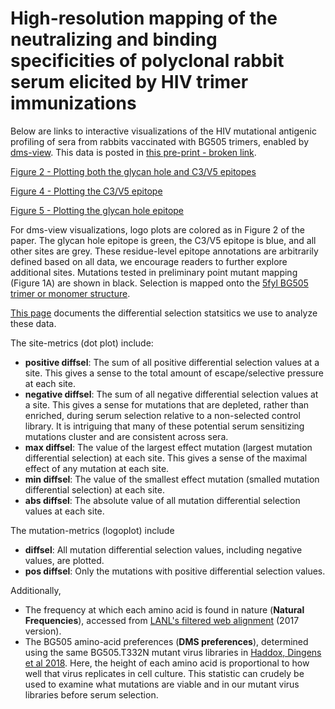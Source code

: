 # High-resolution mapping of the neutralizing and binding specificities of polyclonal rabbit serum elicited by HIV trimer immunizations

Below are links to interactive visualizations of the HIV mutational antigenic profiling of sera from rabbits vaccinated with BG505 trimers, enabled by [dms-view](https://dms-view.github.io/docs/). This data is posted in [this pre-print - broken link](link).

[Figure 2 - Plotting both the glycan hole and C3/V5 epitopes](https://dms-view.github.io/?markdown-url=https%3A%2F%2Fraw.githubusercontent.com%2Fdms-view%2FHIV%2Fmaster%2Fdata%2FEnv%2FDingens2020%2FDingens2020.md&data-url=https%3A%2F%2Fraw.githubusercontent.com%2Fdms-view%2FHIV%2Fmaster%2Fdata%2FEnv%2FDingens2020%2FDingens2020.csv&condition=2124-Wk22&site_metric=site_positive+diffsel&mutation_metric=mut_pos+mutdiffsel&selected_sites=84%2C85%2C86%2C87%2C88%2C89%2C90%2C229%2C230%2C231%2C240%2C241%2C242%2C243%2C268%2C289%2C290%2C291%2C347%2C350%2C351%2C352%2C353%2C354%2C355%2C356%2C357%2C358%2C359%2C360%2C396%2C459%2C460%2C461%2C462%2C463%2C464%2C465%2C466%2C467%2C629&pdb-url=https%3A%2F%2Fraw.githubusercontent.com%2Fdms-view%2FHIV%2Fmaster%2Fdata%2FEnv%2FDingens2020%2F5fyl_trimer_renumber.pdb)

[Figure 4 - Plotting the C3/V5 epitope](https://dms-view.github.io/?markdown-url=https%3A%2F%2Fraw.githubusercontent.com%2Fdms-view%2FHIV%2Fmaster%2Fdata%2FEnv%2FDingens2020%2FDingens2020.md&data-url=https%3A%2F%2Fraw.githubusercontent.com%2Fdms-view%2FHIV%2Fmaster%2Fdata%2FEnv%2FDingens2020%2FDingens2020.csv&condition=5724-Wk26&site_metric=site_positive+diffsel&mutation_metric=mut_pos+mutdiffsel&selected_sites=350%2C351%2C352%2C353%2C354%2C355%2C356%2C357%2C358%2C359%2C360%2C396%2C459%2C460%2C461%2C462%2C463%2C464%2C465%2C466%2C467&pdb-url=https%3A%2F%2Fraw.githubusercontent.com%2Fdms-view%2FHIV%2Fmaster%2Fdata%2FEnv%2FDingens2020%2F5fyl_trimer_renumber.pdb)

[Figure 5 - Plotting the glycan hole epitope](https://dms-view.github.io/?markdown-url=https%3A%2F%2Fraw.githubusercontent.com%2Fdms-view%2FHIV%2Fmaster%2Fdata%2FEnv%2FDingens2020%2FDingens2020.md&data-url=https%3A%2F%2Fraw.githubusercontent.com%2Fdms-view%2FHIV%2Fmaster%2Fdata%2FEnv%2FDingens2020%2FDingens2020.csv&condition=2124-Wk22&site_metric=site_positive+diffsel&mutation_metric=mut_pos+mutdiffsel&selected_sites=84%2C85%2C86%2C87%2C88%2C89%2C90%2C229%2C230%2C231%2C240%2C241%2C242%2C243%2C268%2C289%2C290%2C291%2C347%2C629&pdb-url=https%3A%2F%2Fraw.githubusercontent.com%2Fdms-view%2FHIV%2Fmaster%2Fdata%2FEnv%2FDingens2020%2F5fyl_trimer_renumber.pdb)

For dms-view visualizations, logo plots are colored as in Figure 2 of the paper. The glycan hole epitope is green, the C3/V5 epitope is blue, and all other sites are grey. These residue-level epitope annotations are arbitrarily defined based on all data, we encourage readers to further explore additional sites. Mutations tested in preliminary point mutant mapping (Figure 1A) are shown in black. Selection is mapped onto the [5fyl BG505 trimer or monomer structure](https://www.rcsb.org/structure/5FYL).

[This page](https://jbloomlab.github.io/dms_tools2/diffsel.html) documents the differential selection statsitics we use to analyze these data.

The site-metrics (dot plot) include:

- **positive diffsel**: The sum of all positive differential selection values at a site. This gives a sense to the total amount of escape/selective pressure at each site.
- **negative diffsel**: The sum of all negative differential selection values at a site. This gives a sense for mutations that are depleted, rather than enriched, during serum selection relative to a non-selected control library. It is intriguing that many of these potential serum sensitizing mutations cluster and are consistent across sera.
- **max diffsel**: The value of the largest effect mutation (largest mutation differential selection) at each site. This gives a sense of the maximal effect of any mutation at each site.
- **min diffsel**: The value of the smallest effect mutation (smalled mutation differential selection) at each site.
- **abs diffsel**: The absolute value of all mutation differential selection values at each site.



The mutation-metrics (logoplot) include

- **diffsel**: All mutation differential selection values, including negative values, are plotted.
- **pos diffsel**: Only the mutations with positive differential selection values.

Additionally,

- The frequency at which each amino acid is found in nature (**Natural Frequencies**), accessed from [LANL's filtered web alignment](https://www.hiv.lanl.gov/content/sequence/NEWALIGN/align.html]) (2017 version).
- The BG505 amino-acid preferences (**DMS preferences**), determined using the same BG505.T332N mutant virus libraries in [Haddox, Dingens et al 2018](https://elifesciences.org/articles/34420). Here, the height of each amino acid is proportional to how well that virus replicates in cell culture. This statistic can crudely be used to examine what mutations are viable and in our mutant virus libraries before serum selection.
